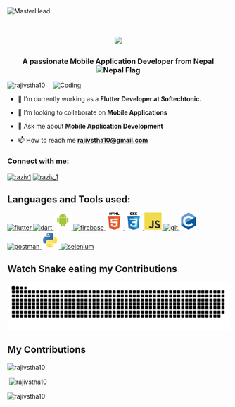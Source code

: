 <img src="https://i.pinimg.com/originals/fb/c6/f3/fbc6f31bd3b84159470b973aca7e0f97.gif" alt="MasterHead" width="100%" height="310"/>


<h1 align="center">
    <img src="https://readme-typing-svg.herokuapp.com/?font=Righteous&size=35&center=true&vCenter=true&width=500&height=70&duration=4000&lines=Hi+There!+👋;+I'm+Rajiv+Shrestha!;" />
</h1>

<h3 align="center">A passionate Mobile Application Developer from Nepal <img src="https://upload.wikimedia.org/wikipedia/commons/9/9b/Flag_of_Nepal.svg" alt="Nepal Flag" width="18" /></h3>
<img align="right" alt="Coding" width="400" src="https://media.giphy.com/media/f3iwJFOVOwuy7K6FFw/giphy.gif?cid=ecf05e4714wemo9epioehbq7i10rqgsa1q6fu7mj884iitvm&ep=v1_gifs_search&rid=giphy.gif&ct=g">

<p align="left"> <img src="https://komarev.com/ghpvc/?username=rajivstha10&label=Profile%20views&color=0e75b6&style=flat" alt="rajivstha10" /> </p>

- 🌱 I’m currently working as a **Flutter Developer at Softechtonic.**

- 👯 I’m looking to collaborate on **Mobile Applications**

- 💬 Ask me about **Mobile Application Development**

- 📫 How to reach me **rajivstha10@gmail.com**

<h3 align="left">Connect with me:</h3>
<p align="left">
<a href="https://linkedin.com/in/raziv1" target="blank"><img align="center" src="https://raw.githubusercontent.com/rahuldkjain/github-profile-readme-generator/master/src/images/icons/Social/linked-in-alt.svg" alt="raziv1" height="30" width="40" /></a>
<a href="https://instagram.com/raziv_1" target="blank"><img align="center" src="https://raw.githubusercontent.com/rahuldkjain/github-profile-readme-generator/master/src/images/icons/Social/instagram.svg" alt="raziv_1" height="30" width="40" /></a>
</p>

## Languages and Tools used:
<p align="left"> <a href="https://developer.android.com" target="_blank" rel="noreferrer"> 
<img src="https://www.vectorlogo.zone/logos/flutterio/flutterio-icon.svg" alt="flutter" width="40" height="40"/> </a> <a href="https://git-scm.com/" target="_blank" rel="noreferrer"> 
<img src="https://www.vectorlogo.zone/logos/dartlang/dartlang-icon.svg" alt="dart" width="40" height="40"/> </a> <a href="https://firebase.google.com/" target="_blank" rel="noreferrer"> 
<img src="https://raw.githubusercontent.com/devicons/devicon/master/icons/android/android-original-wordmark.svg" alt="android" width="40" height="40"/> </a> <a href="https://www.cprogramming.com/" target="_blank" rel="noreferrer"> 
<img src="https://www.vectorlogo.zone/logos/firebase/firebase-icon.svg" alt="firebase" width="40" height="40"/> </a> <a href="https://flutter.dev" target="_blank" rel="noreferrer"> 
<img src="https://raw.githubusercontent.com/devicons/devicon/master/icons/html5/html5-original-wordmark.svg" alt="html5" width="40" height="40"/> </a> <a href="https://developer.mozilla.org/en-US/docs/Web/JavaScript" target="_blank" rel="noreferrer"> 
<img src="https://raw.githubusercontent.com/devicons/devicon/master/icons/css3/css3-original-wordmark.svg" alt="css3" width="40" height="40"/> </a> <a href="https://dart.dev" target="_blank" rel="noreferrer"> 
<img src="https://raw.githubusercontent.com/devicons/devicon/master/icons/javascript/javascript-original.svg" alt="javascript" width="40" height="40"/> </a> <a href="https://postman.com" target="_blank" rel="noreferrer"> 
<img src="https://www.vectorlogo.zone/logos/git-scm/git-scm-icon.svg" alt="git" width="40" height="40"/> </a> <a href="https://www.w3.org/html/" target="_blank" rel="noreferrer"> 
<img src="https://raw.githubusercontent.com/devicons/devicon/master/icons/c/c-original.svg" alt="c" width="40" height="40"/> </a> <a href="https://www.w3schools.com/css/" target="_blank" rel="noreferrer"> 
<img src="https://www.vectorlogo.zone/logos/getpostman/getpostman-icon.svg" alt="postman" width="40" height="40"/> </a> <a href="https://www.python.org" target="_blank" rel="noreferrer"> 
<img src="https://raw.githubusercontent.com/devicons/devicon/master/icons/python/python-original.svg" alt="python" width="40" height="40"/> </a> <a href="https://www.selenium.dev" target="_blank" rel="noreferrer"> 
<img src="https://raw.githubusercontent.com/detain/svg-logos/780f25886640cef088af994181646db2f6b1a3f8/svg/selenium-logo.svg" alt="selenium" width="40" height="40"/> 
</a> </p>

## Watch Snake eating my Contributions
![snake gif](https://github.com/rajivstha10/rajivstha10/blob/output/github-contribution-grid-snake.svg)

## My Contributions
<p>
  <img align="center" src="https://github-readme-stats.vercel.app/api/top-langs?username=rajivstha10&show_icons=true&locale=en&layout=compact&bg_color=000000&text_color=ffffff&hide_border=true" alt="rajivstha10" />
</p>

<p>
  &nbsp;<img align="center" src="https://github-readme-stats.vercel.app/api?username=rajivstha10&show_icons=true&locale=en&bg_color=000000&text_color=ffffff&hide_border=true&count_private=true&rank_icon=github" alt="rajivstha10" />
</p>


<p>
  <img align="center" src="https://github-readme-streak-stats.herokuapp.com/?user=rajivstha10&background=000000&ring=ffffff&fire=ffffff&currStreakNum=ffffff&sideNums=ffffff&sideLabels=ffffff&currStreakLabel=ffffff&dates=ffffff&stroke=ffffff&hide_border=true" alt="rajivstha10" />
</p>
